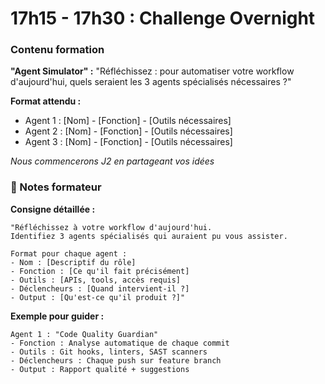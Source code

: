 # 17h15 - 17h30 : Challenge Overnight

### Contenu formation

**"Agent Simulator" :**
"Réfléchissez : pour automatiser votre workflow d'aujourd'hui, quels seraient les 3 agents spécialisés nécessaires ?"

**Format attendu :**
- Agent 1 : [Nom] - [Fonction] - [Outils nécessaires]
- Agent 2 : [Nom] - [Fonction] - [Outils nécessaires]  
- Agent 3 : [Nom] - [Fonction] - [Outils nécessaires]

*Nous commencerons J2 en partageant vos idées*

### 📝 Notes formateur

**Consigne détaillée :**
```
"Réfléchissez à votre workflow d'aujourd'hui.
Identifiez 3 agents spécialisés qui auraient pu vous assister.

Format pour chaque agent :
- Nom : [Descriptif du rôle]
- Fonction : [Ce qu'il fait précisément]
- Outils : [APIs, tools, accès requis]
- Déclencheurs : [Quand intervient-il ?]
- Output : [Qu'est-ce qu'il produit ?]"
```

**Exemple pour guider :**
```
Agent 1 : "Code Quality Guardian"
- Fonction : Analyse automatique de chaque commit
- Outils : Git hooks, linters, SAST scanners
- Déclencheurs : Chaque push sur feature branch
- Output : Rapport qualité + suggestions
```
